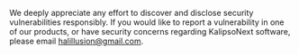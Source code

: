 We deeply appreciate any effort to discover and disclose security vulnerabilities responsibly.
If you would like to report a vulnerability in one of our products, or have security concerns regarding KalipsoNext software, please email halillusion@gmail.com.
